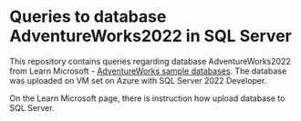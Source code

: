 # Queries to database AdventureWorks2022 in SQL Server

This repository contains queries regarding database AdventureWorks2022 from Learn Microsoft - [AdventureWorks sample databases](https://learn.microsoft.com/en-us/sql/samples/adventureworks-install-configure?view=sql-server-ver16&tabs=ssms). The database was uploaded on VM set on Azure with SQL Server 2022 Developer.

On the Learn Microsoft page, there is instruction how upload database to SQL Server.

